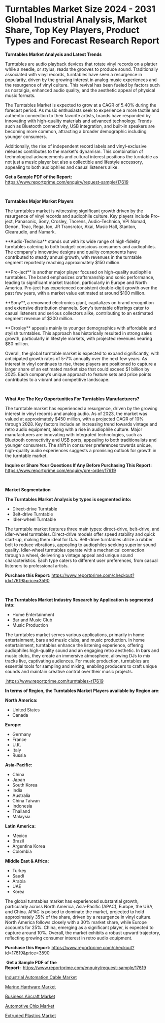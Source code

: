 <p><h1>Turntables Market Size 2024 - 2031 Global Industrial Analysis, Market Share, Top Key Players, Product Types and Forecast Research Report</h1></p><p><strong>Turntables Market Analysis and Latest Trends</strong></p>
<p><p>Turntables are audio playback devices that rotate vinyl records on a platter while a needle, or stylus, reads the grooves to produce sound. Traditionally associated with vinyl records, turntables have seen a resurgence in popularity, driven by the growing interest in analog music experiences and the resurgence of vinyl culture. This revival has been fueled by factors such as nostalgia, enhanced audio quality, and the aesthetic appeal of physical music formats.</p><p>The Turntables Market is expected to grow at a CAGR of 5.40% during the forecast period. As music enthusiasts seek to experience a more tactile and authentic connection to their favorite artists, brands have responded by innovating with high-quality materials and advanced technology. Trends such as Bluetooth connectivity, USB integration, and built-in speakers are becoming more common, attracting a broader demographic including younger consumers. </p><p>Additionally, the rise of independent record labels and vinyl-exclusive releases contributes to the market's dynamism. This combination of technological advancements and cultural interest positions the turntable as not just a music player but also a collectible and lifestyle accessory, appealing to both audiophiles and casual listeners alike.</p></p>
<p><strong>Get a Sample PDF of the Report:&nbsp;</strong> <a href="https://www.reportprime.com/enquiry/request-sample/17619?utm_campaign=1121&utm_medium=2&utm_source=Github&utm_content=ia&utm_term=19112024&utm_id=turntables">https://www.reportprime.com/enquiry/request-sample/17619</a></p>
<p>&nbsp;</p>
<p><strong>Turntables Major Market Players</strong></p>
<p><p>The turntables market is witnessing significant growth driven by the resurgence of vinyl records and audiophile culture. Key players include Pro-ject, Panasonic, Sony, Crosley, Thorens, Audio-Technica, VPI Nomad, Denon, Teac, Rega, Ion, JR Transrotor, Akai, Music Hall, Stanton, Clearaudio, and Numark.</p><p>**Audio-Technica** stands out with its wide range of high-fidelity turntables catering to both budget-conscious consumers and audiophiles. The company's innovative designs and quality components have contributed to steady annual growth, with revenues in the turntable segment reportedly reaching approximately $150 million.</p><p>**Pro-ject** is another major player focused on high-quality audiophile turntables. The brand emphasizes craftsmanship and sonic performance, leading to significant market traction, particularly in Europe and North America. Pro-ject has experienced consistent double-digit growth over the past few years, with a market value estimated at around $100 million.</p><p>**Sony**, a renowned electronics giant, capitalizes on brand recognition and extensive distribution channels. Sony's turntable offerings cater to casual listeners and serious collectors alike, contributing to an estimated segment revenue of $200 million. </p><p>**Crosley** appeals mainly to younger demographics with affordable and stylish turntables. This approach has historically resulted in strong sales growth, particularly in lifestyle markets, with projected revenues nearing $80 million.</p><p>Overall, the global turntable market is expected to expand significantly, with anticipated growth rates of 5-7% annually over the next few years. As interest in vinyl continues to rise, these players are positioned to capture a larger share of an estimated market size that could exceed $1 billion by 2025. Each company’s unique approach to feature sets and price points contributes to a vibrant and competitive landscape.</p></p>
<p>&nbsp;</p>
<p><strong>What Are The Key Opportunities For Turntables Manufacturers?</strong></p>
<p><p>The turntable market has experienced a resurgence, driven by the growing interest in vinyl records and analog audio. As of 2023, the market was valued at approximately $450 million, with a projected CAGR of 10% through 2028. Key factors include an increasing trend towards vintage and retro audio equipment, along with a rise in audiophile culture. Major manufacturers are innovating with integrated technologies, such as Bluetooth connectivity and USB ports, appealing to both traditionalists and younger consumers. The shift in consumer preferences towards unique, high-quality audio experiences suggests a promising outlook for growth in the turntable market.</p></p>
<p><strong>Inquire or Share Your Questions If Any Before Purchasing This Report:</strong> <a href="https://www.reportprime.com/enquiry/pre-order/17619?utm_campaign=1121&utm_medium=2&utm_source=Github&utm_content=ia&utm_term=19112024&utm_id=turntables">https://www.reportprime.com/enquiry/pre-order/17619</a></p>
<p>&nbsp;</p>
<p><strong>Market Segmentation</strong></p>
<p><strong>The Turntables Market Analysis by types is segmented into:</strong></p>
<p><ul><li>Direct-drive Turntable</li><li>Belt-drive Turntable</li><li>Idler-wheel Turntable</li></ul></p>
<p><p>The turntable market features three main types: direct-drive, belt-drive, and idler-wheel turntables. Direct-drive models offer speed stability and quick start-up, making them ideal for DJs. Belt-drive turntables utilize a rubber belt to reduce vibrations, appealing to audiophiles seeking superior sound quality. Idler-wheel turntables operate with a mechanical connection through a wheel, delivering a vintage appeal and unique sound characteristics. Each type caters to different user preferences, from casual listeners to professional artists.</p></p>
<p><strong>Purchase this Report:&nbsp;</strong><a href="https://www.reportprime.com/checkout?id=17619&price=3590&utm_campaign=1121&utm_medium=2&utm_source=Github&utm_content=ia&utm_term=19112024&utm_id=turntables">https://www.reportprime.com/checkout?id=17619&price=3590</a></p>
<p>&nbsp;</p>
<p><strong>The Turntables Market Industry Research by Application is segmented into:</strong></p>
<p><ul><li>Home Entertainment</li><li>Bar and Music Club</li><li>Music Production</li></ul></p>
<p><p>The turntables market serves various applications, primarily in home entertainment, bars and music clubs, and music production. In home entertainment, turntables enhance the listening experience, offering audiophiles high-quality sound and an engaging retro aesthetic. In bars and music clubs, they create an immersive atmosphere, allowing DJs to mix tracks live, captivating audiences. For music production, turntables are essential tools for sampling and mixing, enabling producers to craft unique sounds and maintain creative control over their music projects.</p></p>
<p><a href="https://www.reportprime.com/turntables-r17619?utm_campaign=1121&utm_medium=2&utm_source=Github&utm_content=ia&utm_term=19112024&utm_id=turntables">&nbsp;https://www.reportprime.com/turntables-r17619</a></p>
<p><strong>In terms of Region, the Turntables Market Players available by Region are:</strong></p>
<p>
    <p> <strong> North America: </strong>
        <ul>
            <li>United States</li>
            <li>Canada</li>
        </ul>
        </p> 
    <p> <strong> Europe: </strong>
        <ul>
            <li>Germany</li>
            <li>France</li>
            <li>U.K.</li>
            <li>Italy</li>
            <li>Russia</li>
        </ul>
        </p> 
    <p> <strong> Asia-Pacific: </strong>
        <ul>
            <li>China</li>
            <li>Japan</li>
            <li>South Korea</li>
            <li>India</li>
            <li>Australia</li>
            <li>China Taiwan</li>
            <li>Indonesia</li>
            <li>Thailand</li>
            <li>Malaysia</li>
        </ul>
        </p> 
    <p> <strong> Latin America: </strong>
        <ul>
            <li>Mexico</li>
            <li>Brazil</li>
            <li>Argentina Korea</li>
            <li>Colombia</li>
        </ul>
        </p> 
    <p> <strong> Middle East & Africa: </strong>
        <ul>
            <li>Turkey</li>
            <li>Saudi</li>
            <li>Arabia</li>
            <li>UAE</li>
            <li>Korea</li>
        </ul>
    </p>
    </p>
<p><p>The global turntables market has experienced substantial growth, particularly across North America, Asia-Pacific (APAC), Europe, the USA, and China. APAC is poised to dominate the market, projected to hold approximately 35% of the share, driven by a resurgence in vinyl culture. North America follows closely with a 30% market share, while Europe accounts for 25%. China, emerging as a significant player, is expected to capture around 10%. Overall, the market exhibits a robust upward trajectory, reflecting growing consumer interest in retro audio equipment.</p></p>
<p><strong>Purchase this Report: </strong><a href="https://www.reportprime.com/checkout?id=17619&price=3590&utm_campaign=1121&utm_medium=2&utm_source=Github&utm_content=ia&utm_term=19112024&utm_id=turntables">https://www.reportprime.com/checkout?id=17619&price=3590</a></p>
<p>&nbsp;<strong>Get a Sample PDF of the Report:&nbsp;&nbsp;</strong><a href="https://www.reportprime.com/enquiry/request-sample/17619?utm_campaign=1121&utm_medium=2&utm_source=Github&utm_content=ia&utm_term=19112024&utm_id=turntables">https://www.reportprime.com/enquiry/request-sample/17619</a></p>
<p><strong></strong></p>
<p><p><a href="https://issuu.com/reportprime-2/docs/industrial-automation-cable-market-_30fbf79fb95297?utm_campaign=1121&utm_medium=2&utm_source=Github&utm_content=ia&utm_term=19112024&utm_id=turntables">Industrial Automation Cable Market</a></p><p><a href="https://issuu.com/reportprime-2/docs/marine-hardware-market-size-2030.pp_331ebec1fd75bb?utm_campaign=1121&utm_medium=2&utm_source=Github&utm_content=ia&utm_term=19112024&utm_id=turntables">Marine Hardware Market</a></p><p><a href="https://www.linkedin.com/pulse/digital-transformation-business-aircraft-industry-ed7re?utm_campaign=1121&utm_medium=2&utm_source=Github&utm_content=ia&utm_term=19112024&utm_id=turntables">Business Aircraft Market</a></p><p><a href="https://www.linkedin.com/pulse/automotive-chip-market-global-insights-sales-trends-2024-2031-9azoe?utm_campaign=1121&utm_medium=2&utm_source=Github&utm_content=ia&utm_term=19112024&utm_id=turntables">Automotive Chip Market</a></p><p><a href="https://www.linkedin.com/pulse/extruded-plastics-market-global-share-ranking-overall-3lqre?utm_campaign=1121&utm_medium=2&utm_source=Github&utm_content=ia&utm_term=19112024&utm_id=turntables">Extruded Plastics Market</a></p></p>